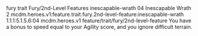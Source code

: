 <ability>
  <metadata>
    <class>fury</class>
    <feature_type>trait</feature_type>
    <file_dpath>Fury/2nd-Level Features</file_dpath>
    <item_id>inescapable-wrath</item_id>
    <item_index>04</item_index>
    <item_name>Inescapable Wrath</item_name>
    <level>2</level>
    <scc>mcdm.heroes.v1:feature.trait.fury.2nd-level-feature:inescapable-wrath</scc>
    <scdc>1.1.1:5.1.5.6:04</scdc>
    <source>mcdm.heroes.v1</source>
    <type>feature/trait/fury/2nd-level-feature</type>
  </metadata>
  <effects>
    <effect type="mundane">You have a bonus to speed equal to your Agility score, and you ignore difficult terrain.</effect>
  </effects>
</ability>
